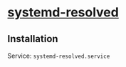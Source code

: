# [systemd-resolved](https://wiki.archlinux.org/index.php/Systemd-resolved)

## Installation

Service: `systemd-resolved.service`
